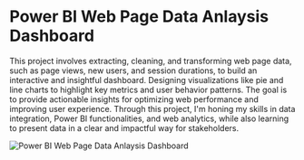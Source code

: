 # Power BI Web Page Data Anlaysis Dashboard


This project involves extracting, cleaning, and transforming web page data, such as page views, new users, and session durations, to build an interactive and insightful dashboard. Designing visualizations like pie and line charts to highlight key metrics and user behavior patterns. The goal is to provide actionable insights for optimizing web performance and improving user experience. Through this project, I'm honing my skills in data integration, Power BI functionalities, and web analytics, while also learning to present data in a clear and impactful way for stakeholders.


![Power BI Web Page Data Anlaysis Dashboard](https://github.com/user-attachments/assets/2de211cf-2220-48bf-8890-565d3b4573f6)
